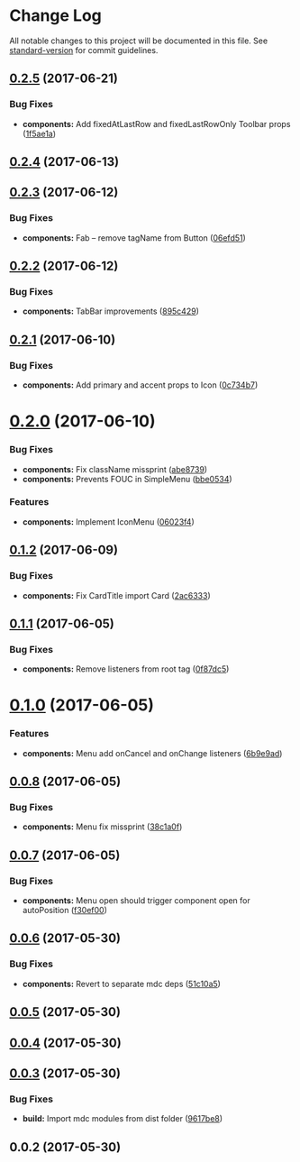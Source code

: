 # Change Log

All notable changes to this project will be documented in this file. See [standard-version](https://github.com/conventional-changelog/standard-version) for commit guidelines.

<a name="0.2.5"></a>
## [0.2.5](https://github.com/dimik/react-material-web-components/compare/v0.2.4...v0.2.5) (2017-06-21)


### Bug Fixes

* **components:** Add fixedAtLastRow and fixedLastRowOnly Toolbar props ([1f5ae1a](https://github.com/dimik/react-material-web-components/commit/1f5ae1a))



<a name="0.2.4"></a>
## [0.2.4](https://github.com/dimik/react-material-web-components/compare/v0.2.3...v0.2.4) (2017-06-13)



<a name="0.2.3"></a>
## [0.2.3](https://github.com/dimik/react-material-web-components/compare/v0.2.2...v0.2.3) (2017-06-12)


### Bug Fixes

* **components:** Fab – remove tagName from Button ([06efd51](https://github.com/dimik/react-material-web-components/commit/06efd51))



<a name="0.2.2"></a>
## [0.2.2](https://github.com/dimik/react-material-web-components/compare/v0.2.1...v0.2.2) (2017-06-12)


### Bug Fixes

* **components:** TabBar improvements ([895c429](https://github.com/dimik/react-material-web-components/commit/895c429))



<a name="0.2.1"></a>
## [0.2.1](https://github.com/dimik/react-material-web-components/compare/v0.2.0...v0.2.1) (2017-06-10)


### Bug Fixes

* **components:** Add primary and accent props to Icon ([0c734b7](https://github.com/dimik/react-material-web-components/commit/0c734b7))



<a name="0.2.0"></a>
# [0.2.0](https://github.com/dimik/react-material-web-components/compare/v0.1.2...v0.2.0) (2017-06-10)


### Bug Fixes

* **components:** Fix className missprint ([abe8739](https://github.com/dimik/react-material-web-components/commit/abe8739))
* **components:** Prevents FOUC in SimpleMenu ([bbe0534](https://github.com/dimik/react-material-web-components/commit/bbe0534))


### Features

* **components:** Implement IconMenu ([06023f4](https://github.com/dimik/react-material-web-components/commit/06023f4))



<a name="0.1.2"></a>
## [0.1.2](https://github.com/dimik/react-material-web-components/compare/v0.1.1...v0.1.2) (2017-06-09)


### Bug Fixes

* **components:** Fix CardTitle import Card ([2ac6333](https://github.com/dimik/react-material-web-components/commit/2ac6333))



<a name="0.1.1"></a>
## [0.1.1](https://github.com/dimik/react-material-web-components/compare/v0.1.0...v0.1.1) (2017-06-05)


### Bug Fixes

* **components:** Remove listeners from root tag ([0f87dc5](https://github.com/dimik/react-material-web-components/commit/0f87dc5))



<a name="0.1.0"></a>
# [0.1.0](https://github.com/dimik/react-material-web-components/compare/v0.0.8...v0.1.0) (2017-06-05)


### Features

* **components:** Menu add onCancel and onChange listeners ([6b9e9ad](https://github.com/dimik/react-material-web-components/commit/6b9e9ad))



<a name="0.0.8"></a>
## [0.0.8](https://github.com/dimik/react-material-web-components/compare/v0.0.7...v0.0.8) (2017-06-05)


### Bug Fixes

* **components:** Menu fix missprint ([38c1a0f](https://github.com/dimik/react-material-web-components/commit/38c1a0f))



<a name="0.0.7"></a>
## [0.0.7](https://github.com/dimik/react-material-web-components/compare/v0.0.6...v0.0.7) (2017-06-05)


### Bug Fixes

* **components:** Menu open should trigger component open for autoPosition ([f30ef00](https://github.com/dimik/react-material-web-components/commit/f30ef00))



<a name="0.0.6"></a>
## [0.0.6](https://github.com/dimik/react-material-web-components/compare/v0.0.5...v0.0.6) (2017-05-30)


### Bug Fixes

* **components:** Revert to separate mdc deps ([51c10a5](https://github.com/dimik/react-material-web-components/commit/51c10a5))



<a name="0.0.5"></a>
## [0.0.5](https://github.com/dimik/react-material-web-components/compare/v0.0.4...v0.0.5) (2017-05-30)



<a name="0.0.4"></a>
## [0.0.4](https://gitlab.com/dmitry.poklonskiy/react-material-components/compare/v0.0.3...v0.0.4) (2017-05-30)



<a name="0.0.3"></a>
## [0.0.3](https://gitlab.com/dmitry.poklonskiy/react-material-components/compare/v0.0.2...v0.0.3) (2017-05-30)


### Bug Fixes

* **build:** Import mdc modules from dist folder ([9617be8](https://gitlab.com/dmitry.poklonskiy/react-material-components/commit/9617be8))



<a name="0.0.2"></a>
## 0.0.2 (2017-05-30)
